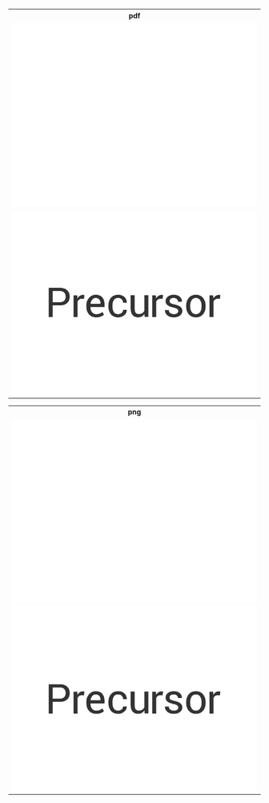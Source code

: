<table>
  <tr>
    <th>pdf</th>
  </tr>
  <tr>
    <td>
      <a href="white.pdf">
        <img src="white.png"/>
      </a>
    </td>
  </tr>
  <tr>
    <td>
      <a href="black.pdf">
        <img src="black.png"/>
      </a>
    </td>
  </tr>
</table>
<table>
  <tr>
    <th>png</th>
  </tr>
  <tr>
    <td>
      <a href="white.png">
        <img src="white.png"/>
      </a>
    </td>
  </tr>
  <tr>
    <td>
      <a href="black.png">
        <img src="black.png"/>
      </a>
    </td>
  </tr>
</table>
